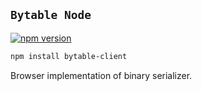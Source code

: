 ## `Bytable Node`
[![npm version](https://img.shields.io/npm/v/bytable-client.svg?style=flat-square)](https://www.npmjs.com/package/bytable-client)

```bash
npm install bytable-client
```

Browser implementation of binary serializer.
